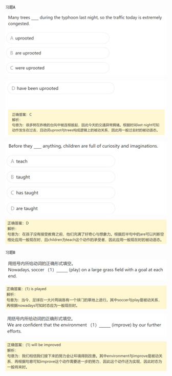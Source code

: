 `习题A`

![image-20240619204333736](assets/3.语态讲解/image-20240619204333736.png)

![image-20240619204345054](assets/3.语态讲解/image-20240619204345054.png)

![image-20240619204356444](assets/3.语态讲解/image-20240619204356444.png)

![image-20240619204404726](assets/3.语态讲解/image-20240619204404726.png)

`习题B`

![image-20240619204425729](assets/3.语态讲解/image-20240619204425729.png)

![image-20240619204432532](assets/3.语态讲解/image-20240619204432532.png)

![image-20240619204440334](assets/3.语态讲解/image-20240619204440334.png)

![image-20240619204448331](assets/3.语态讲解/image-20240619204448331.png)